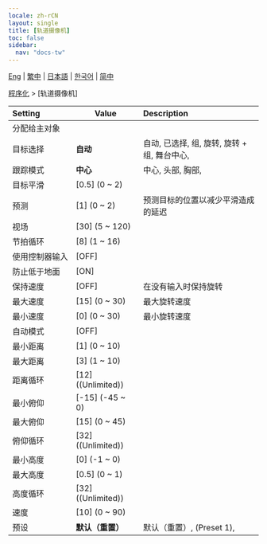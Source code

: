 ```yaml
---
locale: zh-rCN
layout: single
title: [轨道摄像机]
toc: false
sidebar:
  nav: "docs-tw"
---
```

[Eng](/dancexr/menu/2025.4/motion/orbit_cam) | [繁中](/tw/dancexr/menu/2025.4/motion/orbit_cam) | [日本語](/jp/dancexr/menu/2025.4/motion/orbit_cam) | [한국어](/kr/dancexr/menu/2025.4/motion/orbit_cam) | [简中](/zh/dancexr/menu/2025.4/motion/orbit_cam)

[程序化](../menu#程序化) > [轨道摄像机]



| Setting | Value | Description |
| :--- | --- | :--- |
|<nobr>分配给主对象</nobr>|| 
|<nobr>目标选择</nobr>| **自动** | 自动, 已选择, 组, 旋转, 旋转 + 组, 舞台中心,  |
|<nobr>跟踪模式</nobr>| **中心** | 中心, 头部, 胸部,  |
|<nobr>目标平滑</nobr>| [0.5] (0 ~ 2) | 
|<nobr>预测</nobr>| [1] (0 ~ 2) | 预测目标的位置以减少平滑造成的延迟
|<nobr>视场</nobr>| [30] (5 ~ 120) | 
|<nobr>节拍循环</nobr>| [8] (1 ~ 16) | 
|<nobr>使用控制器输入</nobr>| [OFF] | 
|<nobr>防止低于地面</nobr>| [ON] | 
|<nobr>保持速度</nobr>| [OFF] | 在没有输入时保持旋转
|<nobr>最大速度</nobr>| [15] (0 ~ 30) | 最大旋转速度
|<nobr>最小速度</nobr>| [0] (0 ~ 30) | 最小旋转速度
|<nobr>自动模式</nobr>| [OFF] | 
|<nobr>最小距离</nobr>| [1] (0 ~ 10) | 
|<nobr>最大距离</nobr>| [3] (1 ~ 10) | 
|<nobr>距离循环</nobr>| [12] ((Unlimited)) | 
|<nobr>最小俯仰</nobr>| [-15] (-45 ~ 0) | 
|<nobr>最大俯仰</nobr>| [15] (0 ~ 45) | 
|<nobr>俯仰循环</nobr>| [32] ((Unlimited)) | 
|<nobr>最小高度</nobr>| [0] (-1 ~ 0) | 
|<nobr>最大高度</nobr>| [0.5] (0 ~ 1) | 
|<nobr>高度循环</nobr>| [32] ((Unlimited)) | 
|<nobr>速度</nobr>| [10] (0 ~ 90) | 
|<nobr>预设</nobr>| **默认（重置）** | 默认（重置）, (Preset 1),  |
